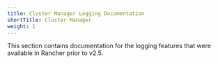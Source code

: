 ```yaml
---
title: Cluster Manager Logging Documentation
shortTitle: Cluster Manager
weight: 1
---
```


This section contains documentation for the logging features that were available in Rancher prior to v2.5.
